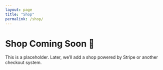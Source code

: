 ```yaml
---
layout: page
title: "Shop"
permalink: /shop/
---
```


# Shop Coming Soon 🛒

This is a placeholder. Later, we’ll add a shop powered by Stripe or another checkout system.
